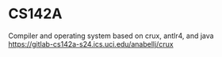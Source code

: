 # CS142A
Compiler and operating system based on crux, antlr4, and java
https://gitlab-cs142a-s24.ics.uci.edu/anabellj/crux
